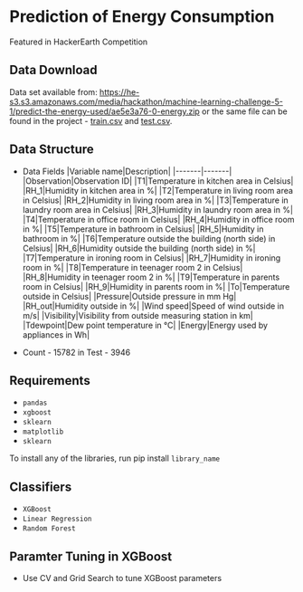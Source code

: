 # Prediction of Energy Consumption
Featured in HackerEarth Competition

## Data Download
Data set available from: https://he-s3.s3.amazonaws.com/media/hackathon/machine-learning-challenge-5-1/predict-the-energy-used/ae5e3a76-0-energy.zip
or the same file can be found in the project - [train.csv](train.csv) and [test.csv](test.csv). 

## Data Structure
- Data Fields 
|Variable name|Description|
|-------|-------|
|Observation|Observation ID|
|T1|Temperature in kitchen area in Celsius|
|RH_1|Humidity in kitchen area in %|
|T2|Temperature in living room area in Celsius|
|RH_2|Humidity in living room area in %|
|T3|Temperature in laundry room area in Celsius|
|RH_3|Humidity in laundry room area in %|
|T4|Temperature in office room in Celsius|
|RH_4|Humidity in office room in %|
|T5|Temperature in bathroom in Celsius|
|RH_5|Humidity in bathroom in %|
|T6|Temperature outside the building (north side) in Celsius|
|RH_6|Humidity outside the building (north side) in %|
|T7|Temperature in ironing room in Celsius|
|RH_7|Humidity in ironing room in %|
|T8|Temperature in teenager room 2 in Celsius|
|RH_8|Humidity in teenager room 2 in %|
|T9|Temperature in parents room in Celsius|
|RH_9|Humidity in parents room in %|
|To|Temperature outside in Celsius|
|Pressure|Outside pressure in mm Hg|
|RH_out|Humidity outside in %|
|Wind speed|Speed of wind outside in m/s|
|Visibility|Visibility from outside measuring station in km|
|Tdewpoint|Dew point temperature in °C|
|Energy|Energy used by appliances in Wh|

- Count - 15782 in Test
        - 3946

## Requirements
- `pandas`
- `xgboost`
- `sklearn`
- `matplotlib`
- `sklearn`

To install any of the libraries, run pip install `library_name`

## Classifiers
- `XGBoost` 
- `Linear Regression`
- `Random Forest`

## Paramter Tuning in XGBoost
- Use CV and Grid Search to tune XGBoost parameters
